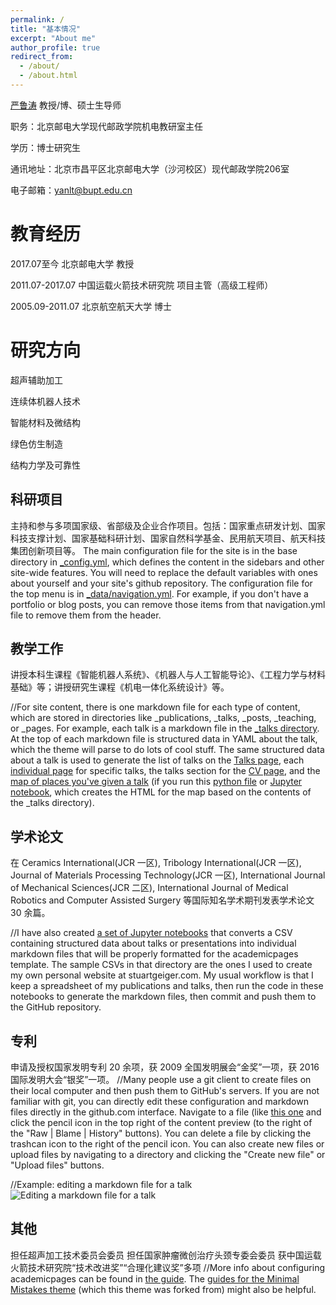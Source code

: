 ```yaml
---
permalink: /
title: "基本情况"
excerpt: "About me"
author_profile: true
redirect_from: 
  - /about/
  - /about.html
---
```


 [严鲁涛](https://smp.bupt.edu.cn/info/1154/2010.htm) 教授/博、硕士生导师

职务：北京邮电大学现代邮政学院机电教研室主任

学历：博士研究生

通讯地址：北京市昌平区北京邮电大学（沙河校区）现代邮政学院206室

电子邮箱：yanlt@bupt.edu.cn

教育经历
======
2017.07至今  北京邮电大学  教授

2011.07-2017.07  中国运载火箭技术研究院  项目主管（高级工程师）

2005.09-2011.07  北京航空航天大学  博士

研究方向
======
超声辅助加工

连续体机器人技术

智能材料及微结构

绿色仿生制造

结构力学及可靠性

科研项目
------
主持和参与多项国家级、省部级及企业合作项目。包括：国家重点研发计划、国家科技支撑计划、国家基础科研计划、国家自然科学基金、民用航天项目、航天科技集团创新项目等。
The main configuration file for the site is in the base directory in [_config.yml](https://github.com/academicpages/academicpages.github.io/blob/master/_config.yml), which defines the content in the sidebars and other site-wide features. You will need to replace the default variables with ones about yourself and your site's github repository. The configuration file for the top menu is in [_data/navigation.yml](https://github.com/academicpages/academicpages.github.io/blob/master/_data/navigation.yml). For example, if you don't have a portfolio or blog posts, you can remove those items from that navigation.yml file to remove them from the header. 

教学工作
------
讲授本科生课程《智能机器人系统》、《机器人与人工智能导论》、《工程力学与材料基础》等；讲授研究生课程《机电一体化系统设计》等。

//For site content, there is one markdown file for each type of content, which are stored in directories like _publications, _talks, _posts, _teaching, or _pages. For example, each talk is a markdown file in the [_talks directory](https://github.com/academicpages/academicpages.github.io/tree/master/_talks). At the top of each markdown file is structured data in YAML about the talk, which the theme will parse to do lots of cool stuff. The same structured data about a talk is used to generate the list of talks on the [Talks page](https://academicpages.github.io/talks), each [individual page](https://academicpages.github.io/talks/2012-03-01-talk-1) for specific talks, the talks section for the [CV page](https://academicpages.github.io/cv), and the [map of places you've given a talk](https://academicpages.github.io/talkmap.html) (if you run this [python file](https://github.com/academicpages/academicpages.github.io/blob/master/talkmap.py) or [Jupyter notebook](https://github.com/academicpages/academicpages.github.io/blob/master/talkmap.ipynb), which creates the HTML for the map based on the contents of the _talks directory).

**学术论文**
------
在 Ceramics International(JCR 一区), Tribology International(JCR 一区), Journal of Materials Processing Technology(JCR 一区), International Journal of Mechanical Sciences(JCR 二区), International Journal of Medical Robotics and Computer Assisted Surgery 等国际知名学术期刊发表学术论文 30 余篇。

//I have also created [a set of Jupyter notebooks](https://github.com/academicpages/academicpages.github.io/tree/master/markdown_generator) that converts a CSV containing structured data about talks or presentations into individual markdown files that will be properly formatted for the academicpages template. The sample CSVs in that directory are the ones I used to create my own personal website at stuartgeiger.com. My usual workflow is that I keep a spreadsheet of my publications and talks, then run the code in these notebooks to generate the markdown files, then commit and push them to the GitHub repository.

专利
------
申请及授权国家发明专利 20 余项，获 2009 全国发明展会“金奖”一项，获 2016 国际发明大会“银奖”一项。
//Many people use a git client to create files on their local computer and then push them to GitHub's servers. If you are not familiar with git, you can directly edit these configuration and markdown files directly in the github.com interface. Navigate to a file (like [this one](https://github.com/academicpages/academicpages.github.io/blob/master/_talks/2012-03-01-talk-1.md) and click the pencil icon in the top right of the content preview (to the right of the "Raw | Blame | History" buttons). You can delete a file by clicking the trashcan icon to the right of the pencil icon. You can also create new files or upload files by navigating to a directory and clicking the "Create new file" or "Upload files" buttons. 

//Example: editing a markdown file for a talk
![Editing a markdown file for a talk](/images/editing-talk.png)

其他
------
担任超声加工技术委员会委员
担任国家肿瘤微创治疗头颈专委会委员
获中国运载火箭技术研究院“技术改进奖”“合理化建议奖”多项
//More info about configuring academicpages can be found in [the guide](https://academicpages.github.io/markdown/). The [guides for the Minimal Mistakes theme](https://mmistakes.github.io/minimal-mistakes/docs/configuration/) (which this theme was forked from) might also be helpful.
